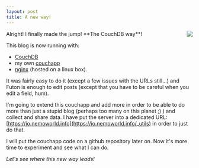 ```yaml
---
layout: post
title: A new way!
---
```


<img src="/post/a-new-way/media/sketch.png" style="float: right;" />
Alright! I finally made the jump! **The CouchDB way**!

This blog is now running with:

* [CouchDB](http://www.couchdb.org)
* my own [couchapp](http://www.couchapp.org)
* [nginx](http://www.nginx.org) (hosted on a linux box).

It was fairly easy to do it (except a few issues with the URLs still...) and Futon is enough to edit posts (except that you have to be careful when you edit a field, hum).

I'm going to extend this couchapp and add more in order to be able to do more than just a stupid blog (perhaps too many on this planet ;) ) and collect and share data. I have put the server into a dedicated URL: [https://io.nemoworld.info](https://io.nemoworld.info/_utils) in order to just do that.

I will put the couchapp code on a github repository later on. Now it's more time to experiment and see what I can do.

*Let's see where this new way leads!*